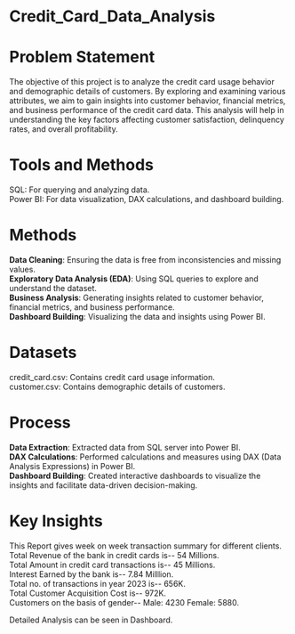 # Credit_Card_Data_Analysis

# Problem Statement <br>
The objective of this project is to analyze the credit card usage behavior and demographic details of customers. By exploring and examining various attributes, we aim to gain insights into customer behavior, financial metrics, and business performance of the credit card data. This analysis will help in understanding the key factors affecting customer satisfaction, delinquency rates, and overall profitability. <br>

# Tools and Methods <br>
SQL: For querying and analyzing data.<br>
Power BI: For data visualization, DAX calculations, and dashboard building.<br>

# Methods <br>
**Data Cleaning**: Ensuring the data is free from inconsistencies and missing values. <br>
**Exploratory Data Analysis (EDA)**: Using SQL queries to explore and understand the dataset. <br>
**Business Analysis**: Generating insights related to customer behavior, financial metrics, and business performance. <br>
**Dashboard Building**: Visualizing the data and insights using Power BI. <br>
# Datasets <br>
credit_card.csv: Contains credit card usage information. <br>
customer.csv: Contains demographic details of customers. <br>

# Process <br>
**Data Extraction**: Extracted data from SQL server into Power BI. <br>
**DAX Calculations**: Performed calculations and measures using DAX (Data Analysis Expressions) in Power BI. <br>
**Dashboard Building**: Created interactive dashboards to visualize the insights and facilitate data-driven decision-making. <br>

# Key Insights <br>
This Report gives week on week transaction summary for different clients. <br>
Total Revenue of the bank in credit cards is-- 54 Millions. <br>
Total Amount in credit card transactions is-- 45 Millions. <br>
Interest Earned by the bank is-- 7.84 Milllion.<br> 
Total no. of transactions in year 2023 is-- 656K.<br>
Total Customer Acquisition Cost is-- 972K. <br>
Customers on the basis of gender-- Male: 4230 Female: 5880. <br>

Detailed Analysis can be seen in Dashboard.




